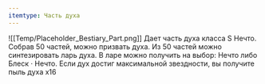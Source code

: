 ```yaml
---
itemtype: Часть духа
---
```

![[Temp/Placeholder_Bestiary_Part.png]]
Дает часть духа класса S Нечто. Собрав 50 частей, можно призвать духа. Из 50 частей можно синтезировать ларь духа. В ларе можно получить на выбор: Нечто либо Блеск · Нечто. Если дух достиг максимальной звездности, вы получите пыль духа х16
